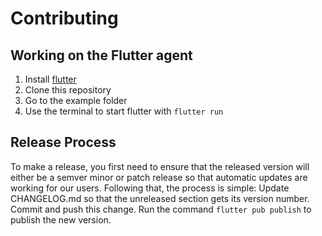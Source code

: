# Contributing

## Working on the Flutter agent
1. Install [flutter](https://flutter.dev/docs/get-started/install) 
2. Clone this repository
3. Go to the example folder
4. Use the terminal to start flutter with `flutter run`

## Release Process

To make a release, you first need to ensure that the released version will either be a semver minor or patch release so that automatic updates are working for our users. Following that, the process is simple:
Update CHANGELOG.md so that the unreleased section gets its version number. Commit and push this change.
Run the command `flutter pub publish` to publish the new version.
